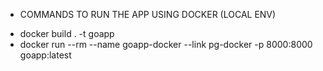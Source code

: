 * COMMANDS TO RUN THE APP USING DOCKER (LOCAL ENV)
- docker build . -t goapp
- docker run --rm --name goapp-docker --link pg-docker -p 8000:8000 goapp:latest
